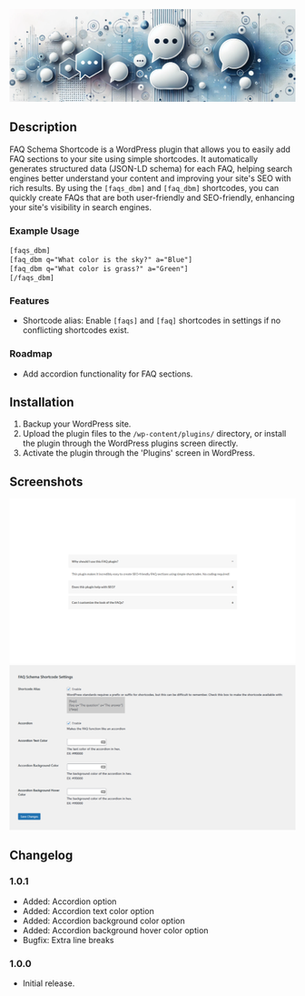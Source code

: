 ![FAQ Schema Shortcode Banner](.wordpress-org/banner-1880x609.png)

## Description

FAQ Schema Shortcode is a WordPress plugin that allows you to easily add FAQ sections to your site using simple shortcodes. It automatically generates structured data (JSON-LD schema) for each FAQ, helping search engines better understand your content and improving your site's SEO with rich results. By using the `[faqs_dbm]` and `[faq_dbm]` shortcodes, you can quickly create FAQs that are both user-friendly and SEO-friendly, enhancing your site's visibility in search engines.

### Example Usage

```shortcode
[faqs_dbm]
[faq_dbm q="What color is the sky?" a="Blue"]
[faq_dbm q="What color is grass?" a="Green"]
[/faqs_dbm]
```

### Features

- Shortcode alias: Enable `[faqs]` and `[faq]` shortcodes in settings if no conflicting shortcodes exist.

### Roadmap

- Add accordion functionality for FAQ sections.

## Installation

1. Backup your WordPress site.
2. Upload the plugin files to the `/wp-content/plugins/` directory, or install the plugin through the WordPress plugins screen directly.
3. Activate the plugin through the 'Plugins' screen in WordPress.

## Screenshots

![Demo](.wordpress-org/screenshot-1.jpg)
![Settings](.wordpress-org/screenshot-2.jpg)

## Changelog

### 1.0.1

- Added: Accordion option
- Added: Accordion text color option
- Added: Accordion background color option
- Added: Accordion background hover color option
- Bugfix: Extra line breaks

### 1.0.0

- Initial release.